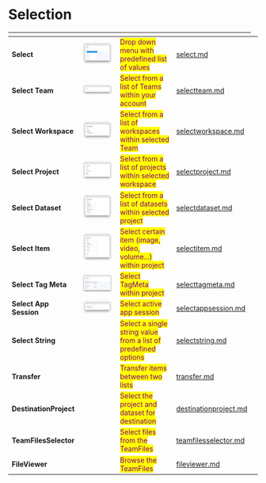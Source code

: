 # Selection

<table data-view="cards"><thead><tr><th></th><th></th><th></th><th data-hidden data-card-target data-type="content-ref"></th></tr></thead><tbody><tr><td><strong>Select</strong></td><td><img src="../../../.gitbook/assets/widget-select.png" alt=""></td><td><mark style="color:purple;">Drop down menu with predefined list of values</mark></td><td><a href="select.md">select.md</a></td></tr><tr><td><strong>Select Team</strong></td><td><img src="../../../.gitbook/assets/widget-selectTeam.png" alt=""></td><td><mark style="color:purple;">Select from a list of Teams within your account</mark></td><td><a href="selectteam.md">selectteam.md</a></td></tr><tr><td><strong>Select Workspace</strong></td><td><img src="../../../.gitbook/assets/widget-selectWorkspace.png" alt=""></td><td><mark style="color:purple;">Select from a list of workspaces within selected Team</mark></td><td><a href="selectworkspace.md">selectworkspace.md</a></td></tr><tr><td><strong>Select Project</strong></td><td><img src="../../../.gitbook/assets/widget-selectProject.png" alt=""></td><td><mark style="color:purple;">Select from a list of projects within selected workspace</mark></td><td><a href="selectproject.md">selectproject.md</a></td></tr><tr><td><strong>Select Dataset</strong></td><td><img src="../../../.gitbook/assets/widget-selectDataset.png" alt=""></td><td><mark style="color:purple;">Select from a list of datasets within selected project</mark></td><td><a href="selectdataset.md">selectdataset.md</a></td></tr><tr><td><strong>Select Item</strong></td><td><img src="../../../.gitbook/assets/widget-selectItem.png" alt=""></td><td><mark style="color:purple;">Select certain item (image, video, volume...) within project</mark></td><td><a href="selectitem.md">selectitem.md</a></td></tr><tr><td><strong>Select Tag Meta</strong></td><td><img src="../../../.gitbook/assets/widget-selecttagMeta (1).png" alt=""></td><td><mark style="color:purple;">Select TagMeta within project</mark></td><td><a href="selecttagmeta.md">selecttagmeta.md</a></td></tr><tr><td><strong>Select App Session</strong></td><td><img src="../../../.gitbook/assets/widget-selectAppSession.png" alt=""></td><td><mark style="color:purple;">Select active app session</mark></td><td><a href="selectappsession.md">selectappsession.md</a></td></tr><tr><td><strong>Select String</strong></td><td><img src="https://user-images.githubusercontent.com/79905215/223085874-976cf6a9-ebfe-4330-9941-aa93e51246a8.png" alt="" data-size="original"></td><td><mark style="color:purple;">Select a single string value from a list of predefined options</mark><td><a href="selectstring.md">selectstring.md</a></td><tr><td><strong>Transfer</strong></td><td><img src="https://user-images.githubusercontent.com/118521851/231207149-59b6e471-ed43-4dc2-b040-7b8f2ac46750.png" alt="" data-size="original"></td><td><mark style="color:purple;">Transfer items between two lists</mark><td><a href="transfer.md">transfer.md</a></td></td><td></td></tr><tr><td><strong>DestinationProject</strong></td><td><img src="https://user-images.githubusercontent.com/79905215/225234197-95dd3c3a-18dc-4fed-a583-b46cf101217c.png" alt="" data-size="original"></td><td><mark style="color:purple;">Select the project and dataset for destination</mark><td><a href="destinationproject.md">destinationproject.md</a></td></td><td></td></tr><tr><td><strong>TeamFilesSelector</strong></td><td><img src="https://user-images.githubusercontent.com/79905215/224646397-cf970a40-d7f8-4842-a98d-009df109533e.png" alt="" data-size="original"></td><td><mark style="color:purple;">Select files from the TeamFiles</mark><td><a href="teamfilesselector.md">teamfilesselector.md</a></td></td><td></td></tr><tr><td><strong>FileViewer</strong></td><td><img src="https://github-production-user-asset-6210df.s3.amazonaws.com/118521851/265454636-f3aad532-2e03-4a29-bc59-c96de951cb35.png" alt="" data-size="original"></td><td><mark style="color:purple;">Browse the TeamFiles</mark><td><a href="fileviewer.md">fileviewer.md</a></td></td><td></td></tr></tbody></table>
